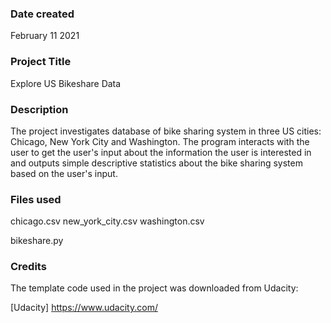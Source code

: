 ### Date created
February 11 2021



### Project Title
Explore US Bikeshare Data



### Description
The project investigates database of bike sharing system in three US cities: Chicago, New York City and Washington. The program interacts with the user to get the user's input about the information the user is interested in and outputs simple descriptive statistics about the bike sharing system based on the user's input.



### Files used
chicago.csv
new_york_city.csv
washington.csv

bikeshare.py


### Credits
The template code used in the project was downloaded from Udacity:

[Udacity] https://www.udacity.com/
